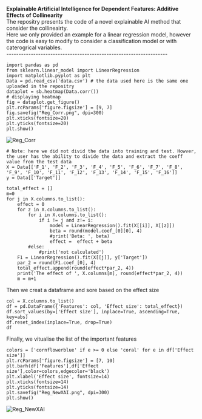 **Explainable Artificial Intelligence for Dependent Features: Additive Effects of Collinearity**<br>
The repositry presents the code of a novel explainable AI method that consider the collineairty.<br>
Here we only provided an example for a linear regression model, however the code is easy to modify to consider a classification model or with caterogrical variables.<br>
------------------------------------------------------------------<br>
```
import pandas as pd
from sklearn.linear_model import LinearRegression
import matplotlib.pyplot as plt
Data = pd.read_csv('data.csv') # the data used here is the same one uploaded in the repositry
dataplot = sb.heatmap(Data.corr()) 
# displaying heatmap 
fig = dataplot.get_figure()
plt.rcParams['figure.figsize'] = [9, 7]
fig.savefig("Reg_Corr.png", dpi=300)
plt.xticks(fontsize=20)
plt.yticks(fontsize=20)
plt.show() 
```
![Reg_Corr](https://github.com/amaa11/Additive-Effects-of-Collinearity/assets/43352625/f69e375d-2f4f-4431-8d4a-f6e525f097e6)

```
# Note: here we did not divid the data into training and test. Howver, the user has the ability to divide the data and extract the coeff value from the test data
X = Data[['F_1', 'F_2', 'F_3', 'F_4', 'F_5', 'F_6', 'F_7', 'F_8', 'F_9', 'F_10', 'F_11', 'F_12', 'F_13', 'F_14', 'F_15', 'F_16']]
y = Data[['Target']]
```
```
total_effect = []
m=0
for j in X.columns.to_list():
    effect = 0
    for z in X.columns.to_list():
        for i in X.columns.to_list():
            if i != j and z!= i:
                model = LinearRegression().fit(X[[i]], X[[z]])
                beta = round(model.coef_[0][0], 4)
                #print('Beta: ', beta)
                effect =  effect + beta
        #else:
            #print('not calculated')
    F1 = LinearRegression().fit(X[[j]], y['Target'])
    par_2 = round(F1.coef_[0], 4)
    total_effect.append(round(effect*par_2, 4))
    print('The effect of ', X.columns[m], round(effect*par_2, 4))
    m = m+1
```
Then we creat a dataframe and sore based on the effect size
```
col = X.columns.to_list()
df = pd.DataFrame({'Features': col, 'Effect size': total_effect})
df.sort_values(by=['Effect size'], inplace=True, ascending=True, key=abs)
df.reset_index(inplace=True, drop=True)
df
```
Finally, we vitualise the list of the important features
```
colors = ['cornflowerblue' if e >= 0 else 'coral' for e in df['Effect size']]
plt.rcParams['figure.figsize'] = [7, 10]
plt.barh(df['Features'],df['Effect size'],color=colors,edgecolor='black')
plt.xlabel('Effect size', fontsize=14)
plt.xticks(fontsize=14)
plt.yticks(fontsize=14)
plt.savefig("Reg_NewXAI.png", dpi=300)
plt.show()
```
![Reg_NewXAI](https://github.com/amaa11/Additive-Effects-of-Collinearity/assets/43352625/d8673e35-f27e-4a01-9d3d-d1278b384a11)

